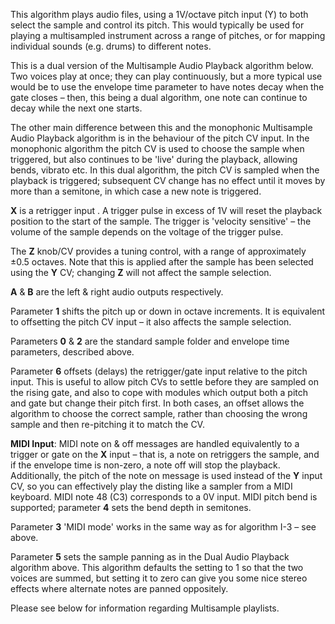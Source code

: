 
This algorithm plays audio files, using a 1V/octave pitch input (Y) to both select the sample and control its pitch.
This would typically be used for playing a multisampled instrument across a range of pitches, or for mapping individual
sounds (e.g. drums) to different notes.

This is a dual version of the Multisample Audio Playback algorithm below. Two voices play at once; they can play
continuously, but a more typical use would be to use the envelope time parameter to have notes decay when the gate
closes – then, this being a dual algorithm, one note can continue to decay while the next one starts.

The other main difference between this and the monophonic Multisample
Audio Playback algorithm is in the behaviour of the pitch CV input. In
the monophonic algorithm the pitch CV is used to choose the sample
when triggered, but also continues to be 'live' during the playback,
allowing bends, vibrato etc. In this dual algorithm, the pitch CV is
sampled when the playback is triggered; subsequent CV change has no
effect until it moves by more than a semitone, in which case a new
note is triggered.

**X** is a retrigger input . A trigger pulse in excess of 1V will reset the
playback position to the start of the sample. The trigger is 'velocity
sensitive' – the volume of the sample depends on the voltage of the
trigger pulse.

The **Z** knob/CV provides a tuning control, with a range of approximately
±0.5 octaves. Note that this is applied after the sample has been
selected using the **Y** CV; changing **Z** will not affect the sample
selection.

**A** & **B** are the left & right audio outputs respectively.

Parameter **1** shifts the pitch up or down in octave increments. It is
equivalent to offsetting the pitch CV input – it also affects the
sample selection.

Parameters **0** & **2** are the standard sample folder and envelope time
parameters, described above.

Parameter **6** offsets (delays) the retrigger/gate input relative to the
pitch input. This is useful to allow pitch CVs to settle before they
are sampled on the rising gate, and also to cope with modules which
output both a pitch and gate but change their pitch first. In both
cases, an offset allows the algorithm to choose the correct sample,
rather than choosing the wrong sample and then re-pitching it to match
the CV.

**MIDI Input**: MIDI note on & off messages are handled equivalently
to a trigger or gate on the **X** input – that is, a note on retriggers
the sample, and if the envelope time is non-zero, a note off will stop
the playback. Additionally, the pitch of the note on message is used
instead of the **Y** input CV, so you can effectively play the disting
like a sampler from a MIDI keyboard. MIDI note 48 (C3) corresponds to
a 0V input. MIDI pitch bend is supported; parameter **4** sets the bend
depth in semitones.

Parameter **3** 'MIDI mode' works in the same way as for algorithm I-3 –
see above.

Parameter **5** sets the sample panning as in the Dual Audio Playback
algorithm above. This algorithm defaults the setting to 1 so that the
two voices are summed, but setting it to zero can give you some nice
stereo effects where alternate notes are panned oppositely.

Please see below for information regarding Multisample playlists.
